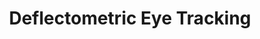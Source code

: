 ---
# Weight on landing page
weight: 50
sort_by: section_weight

# Title
title: Deflectometric Eye Tracking

# Summary (if no summary, enter ''. Make sure to include a space after the colon.)
summary: ' '

# Please do not update the following header stuff
view: community/projectsection
wrapperOverrideWidth: 80
image:
  preview_only: true
  
# Markdown code goes below the triple dash:
---